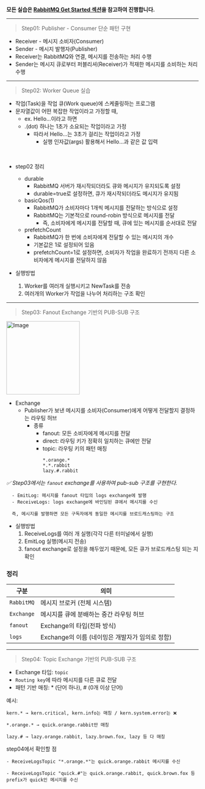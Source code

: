 **모든 실습은 [RabbitMQ Get Started 섹션](https://www.rabbitmq.com/tutorials/tutorial-one-java)을 참고하여 진행합니다.**
</br>

---

> Step01: Publisher - Consumer 단순 패턴 구현

* Receiver - 메시지 소비자(Consumer)
* Sender - 메시지 발행자(Publisher)
* Receiver는 RabbitMQ와 연결, 메시지를 전송하는 처리 수행
* Sender는 메시지 큐로부터 퍼블리셔(Receiver)가 적재한 메시지를 소비하는 처리 수행

---

> Step02: Worker Queue 실습

* 작업(Task)을 작업 큐(Work queue)에 스케줄링하는 프로그램
* 문자열값이 어떤 복잡한 작업이라고 가정할 때,
  * ex. Hello...이라고 하면
  * .(dot) 하나는 1초가 소요되는 작업이라고 가정
    * 따라서 Hello...는 3초가 걸리는 작업이라고 가정
      * 실행 인자값(args) 활용해서 Hello...과 같은 값 입력
</br>

- step02 정리
  - durable
    - RabbitMQ 서버가 재시작되더라도 큐와 메시지가 유지되도록 설정
    - durable=true로 설정하면, 큐가 재시작되더라도 메시지가 유지됨
  - basicQos(1)
    - RabbitMQ가 소비자마다 1개씩 메시지를 전달하는 방식으로 설정
    - RabbitMQ는 기본적으로 round-robin 방식으로 메시지를 전달
      - 즉, 소비자에게 메시지를 전달할 때, 큐에 있는 메시지를 순서대로 전달 
  - prefetchCount
    - RabbitMQ가 한 번에 소비자에게 전달할 수 있는 메시지의 개수
    - 기본값은 1로 설정되어 있음
    - prefetchCount=1로 설정하면, 소비자가 작업을 완료하기 전까지 다른 소비자에게 메시지를 전달하지 않음

- 실행방법
  1. Worker를 여러개 실행시키고 NewTask를 전송
  2. 여러개의 Worker가 작업을 나누어 처리하는 구조 확인

---

> Step03: Fanout Exchange 기반의 PUB-SUB 구조

<img width="192" alt="Image" src="https://github.com/user-attachments/assets/434cb320-14bc-4f1b-abcd-a80893423e94" />

- Exchange
  - Publisher가 보낸 메시지를 소비자(Consumer)에게 어떻게 전달할지 결정하는 라우팅 허브
    - 종류
      - fanout: 모든 소비자에게 메시지를 전달
      - direct: 라우팅 키가 정확히 일치하는 큐에만 전달
      - topic: 라우팅 키의 패턴 매칭
        ```
        *.orange.*
        *.*.rabbit
        lazy.#.rabbit
        ```

_✅ Step03에서는 `fanout` exchange를 사용하여 pub-sub 구조를 구현한다._
</br>

```
  - EmitLog: 메시지를 fanout 타입의 logs exchange에 발행
  - ReceiveLogs: logs exchange에 바인딩된 큐에서 메시지를 수신
  
  즉, 메시지를 발행하면 모든 구독자에게 동일한 메시지를 브로드캐스팅하는 구조
```

- 실행방법
  1. ReceiveLogs를 여러 개 실행(각각 다른 터미널에서 실행)
  2. EmitLog 실행(메시지 전송)
  3. fanout exchange로 설정을 해두었기 때문에, 모든 큐가 브로드캐스팅 되는 지 확인

### 정리

| 구분       | 의미                              |
|-----------|---------------------------------|
| `RabbitMQ`   | 메시지 브로커 (전체 시스템)                |
| `Exchange`   | 메시지를 큐에 분배하는 중간 라우팅 허브          |
| `fanout`     | Exchange의 타입(전파 방식)             |
| `logs`       | Exchange의 이름 (네이밍은 개발자가 임의로 정함) |

---

> Step04: Topic Exchange 기반의 PUB-SUB 구조

- Exchange 타입: `topic`
- `Routing key`에 따라 메시지를 다른 큐로 전달
- 패턴 기반 매칭: * (단어 하나), # (0개 이상 단어)

예시:
```
kern.* → kern.critical, kern.info는 매칭 / kern.system.error는 ❌

*.orange.* → quick.orange.rabbit만 매칭

lazy.# → lazy.orange.rabbit, lazy.brown.fox, lazy 등 다 매칭
```

step04에서 확인할 점
```
- ReceiveLogsTopic "*.orange.*"는 quick.orange.rabbit 메시지를 수신

- ReceiveLogsTopic "quick.#"는 quick.orange.rabbit, quick.brown.fox 등 prefix가 quick인 메시지를 수신
```
